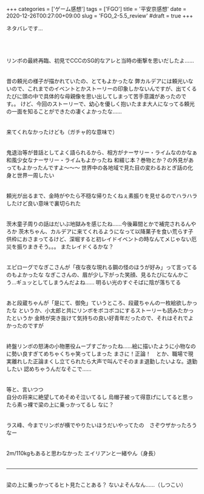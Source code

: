 +++
categories = ['ゲーム感想']
tags = ['FGO']
title = '平安京感想'
date = 2020-12-26T00:27:00+09:00
slug = 'FGO_2-5.5_review'
#draft = true
+++

ネタバレです…
<!--more-->
<br>
<br>
<br>
リンボの最終再臨、初見でCCCのSG的なアレと当時の衝撃を思いだしたよ……
<br>
<br>
<br>
昔の頼光の様子が描かれていたの、とてもよかったな
弊カルデアには頼光いないので、これまでのイベントとかストーリーの印象しかないんですが、出てくるたびに頭の中で具体的な母親像を思い出してしまって苦手意識があったのです。。
けど、今回のストーリーで、幼心を優しく抱いたまま大人になってる頼光の一面を知ることができたの凄くよかったな……
<br>
<br>
<br>
来てくれなかったけども（ガチャ的な意味で）
<br>
<br>
<br>
鬼退治等が昔話としてよく語られるから、相方がナーサリー・ライムなのかなぁ
和風少女なナーサリー・ライムもよかったね
和綴じ本？巻物とか？の外見があってもよかったんですよ〜〜〜
世界中の各地域で見た目の変わるおとぎ話の化身と世界一周したい
<br>
<br>
<br>
頼光が出るまで、金時がやたら不穏な帰りたくねぇ素振りを見せるのでハラハラしたけど良い意味で裏切られた
<br>
<br>
<br>
茨木童子周りの話はだいぶ地獄みを感じたね……今後幕間とかで補完されるんやろか
茨木ちゃん、カルデアに来てくれるようになって以降菓子を食い荒らす子供枠におさまってるけど、深堀すると初レイドイベントの時なんてメじゃない厄災を振りまきそう。。。
またレイドくるかな？
<br>
<br>
<br>
エピローグでなぎこさんが「夜な夜な現れる鋼の怪のほうが好み」って言ってるのもよかったな
なぎこさんの、眉が少し下がった笑顔、見るたびになんかこう…ギュッとしてしまうんだよね……
明るい光のすぐそばに陰が落ちてる
<br>
<br>
<br>
あと段蔵ちゃんが「是にて、御免」ていうところ、段蔵ちゃんの一枚絵欲しかったな
というか、小太郎と共にリンボをボコボコにするストーリーも読みたかったというか
金時が突き抜けて気持ちの良い好青年だったので、それはそれでよかったのですが
<br>
<br>
<br>
終盤リンボの怒涛の小物悪役ムーブすごかったね……絵に描いたように小物なのに勢い良すぎてめちゃくちゃ笑ってしまった
まさに！正論！　とか、職場で現実離れした正論まくし立てられたら大声で叫んでそのまま退勤したいよな。退勤したい
認めちゃうんだなそこで……
<br>
<br>
<br>
等と、言いつつ
<br>
自分の将来に絶望してめそめそ泣いてるし
烏帽子被って得意げにしてると思ったら素っ裸で梁の上に乗っかってるし
なに？
<br>
<br>
<br>
ラス峰、今までリンボが横でやりたいほうだいやってたの　さぞウザかったろうなー
<br>
<br>
<br>
2m/110kgもあると思わなかった
エイリアンと一緒やん（身長）
<br>
<br>

***

<br>
梁の上に乗っかってるヒト見たことある？
ないよそんなん……（しつこい）
<br>